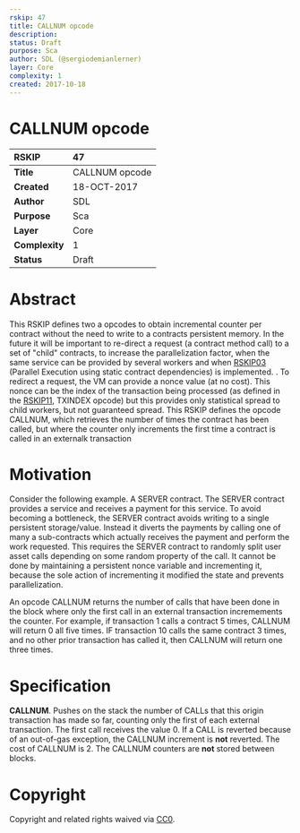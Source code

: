 ```yaml
---
rskip: 47
title: CALLNUM opcode
description: 
status: Draft
purpose: Sca
author: SDL (@sergiodemianlerner)
layer: Core
complexity: 1
created: 2017-10-18
---
```


# CALLNUM opcode

|RSKIP          |47           |
| :------------ |:-------------|
|**Title**      |CALLNUM opcode|
|**Created**    |18-OCT-2017 |
|**Author**     |SDL |
|**Purpose**    |Sca |
|**Layer**      |Core |
|**Complexity** |1 |
|**Status**     |Draft |

# **Abstract**

This RSKIP defines two a opcodes to obtain incremental counter per contract without the need to write to a contracts persistent memory. In the future it will be important to re-direct a request (a contract method call) to a set of "child" contracts, to increase the parallelization factor, when the same service can be provided by several workers and when [RSKIP03]  (Parallel Execution using static contract dependencies) is implemented. . To redirect a request, the VM can provide a nonce value (at no cost). This nonce can be the index of the transaction being processed (as defined in the [RSKIP11], TXINDEX opcode) but this provides only statistical spread to child workers, but not guaranteed spread. This RSKIP defines the opcode CALLNUM, which retrieves the number of times the contract has been called, but where the counter only increments the first time a contract is called in an externalk  transaction

# **Motivation**

Consider the following example. A SERVER contract. The SERVER contract provides a service and receives a payment for this service. To avoid becoming a bottleneck, the SERVER contract avoids writing to a single persistent storage/value. Instead it diverts the payments by calling one of many a sub-contracts which actually receives the payment and perform the work requested. This requires the SERVER contract to randomly split user asset calls depending on some random property of the call. It cannot be done by maintaining a persistent nonce variable and incrementing it, because the sole action of incrementing it modified the state and prevents parallelization. 

An opcode CALLNUM returns the number of calls that have been done in the block where only the first call in an external transaction incremements the counter. For example, if transaction 1 calls a contract 5 times, CALLNUM will return 0 all five times. IF transaction 10 calls the same contract 3 times, and no other prior transaction has called it, then CALLNUM will return one three times. 

# **Specification**

**CALLNUM**. Pushes on the stack the number of CALLs that this origin transaction has made so far, counting only the first of each external transaction. The first call receives the value 0. If a CALL is reverted because of an out-of-gas exception, the CALLNUM increment is **not** reverted. The cost of CALLNUM is 2. The CALLNUM counters are **not** stored between blocks.

[RSKIP03]: https://github.com/rsksmart/RSKIPs/blob/master/IPs/RSKIP03.md
[RSKIP11]: https://github.com/rsksmart/RSKIPs/blob/master/IPs/RSKIP11.md

# **Copyright**

Copyright and related rights waived via [CC0](https://creativecommons.org/publicdomain/zero/1.0/).